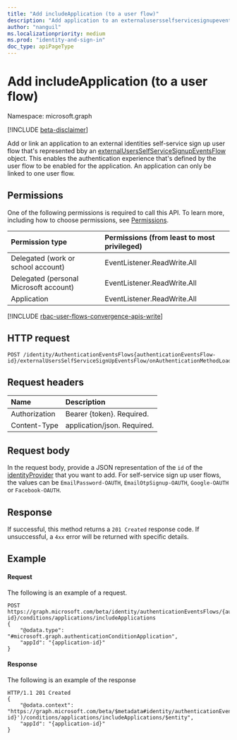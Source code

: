 ```yaml
---
title: "Add includeApplication (to a user flow)"
description: "Add application to an externalusersselfservicesignupeventsflow."
author: "nanguil"
ms.localizationpriority: medium
ms.prod: "identity-and-sign-in"
doc_type: apiPageType
---
```


# Add includeApplication (to a user flow)
Namespace: microsoft.graph

[!INCLUDE [beta-disclaimer](../../includes/beta-disclaimer.md)]

Add or link an application to an external identities self-service sign up user flow that's represented bby an [externalUsersSelfServiceSignupEventsFlow](../resources/externalusersselfservicesignupeventsflow.md) object. This enables the authentication experience that's defined by the user flow to be enabled for the application. An application can only be linked to one user flow.


## Permissions
One of the following permissions is required to call this API. To learn more, including how to choose permissions, see [Permissions](/graph/permissions-reference).

|Permission type|Permissions (from least to most privileged)|
|:---|:---|
|Delegated (work or school account)|EventListener.ReadWrite.All|
|Delegated (personal Microsoft account)|EventListener.ReadWrite.All|
|Application|EventListener.ReadWrite.All|

[!INCLUDE [rbac-user-flows-convergence-apis-write](../includes/rbac-for-apis/rbac-user-flows-convergence-apis-write.md)]

## HTTP request

<!-- {
  "blockType": "ignored"
}
-->
``` http
POST /identity/AuthenticationEventsFlows{authenticationEventsFlow-id}/externalUsersSelfServiceSignUpEventsFlow/onAuthenticationMethodLoadStart/onAuthenticationMethodLoadStartExternalUsersSelfServiceSignUp/identityProviders/$ref
```

## Request headers
|Name|Description|
|:---|:---|
|Authorization|Bearer {token}. Required.|
|Content-Type|application/json. Required.|

## Request body
In the request body, provide a JSON representation of the `id` of the [identityProvider](../resources/identityprovider.md) that you want to add. For self-service sign up user flows, the values can be `EmailPassword-OAUTH`, `EmailOtpSignup-OAUTH`, `Google-OAUTH` or `Facebook-OAUTH`.

## Response

If successful, this method returns a `201 Created` response code.  If unsuccessful, a `4xx` error will be returned with specific details.

## Example

#### Request
The following is an example of a request.
<!-- {
  "blockType": "request",
  "name": "update_authenticationeventsflow"
}
-->
``` http
POST https://graph.microsoft.com/beta/identity/authenticationEventsFlows/{authenticationEventsFlow-id}/conditions/applications/includeApplications
{
    "@odata.type": "#microsoft.graph.authenticationConditionApplication",
    "appId": "{application-id}"
}

```


#### Response
The following is an example of the response
<!-- {
  "blockType": "response",
  "truncated": true,
  "@odata.type": "microsoft.graph.authenticationConditionApplication"
}
-->
``` http
HTTP/1.1 201 Created
{
    "@odata.context": "https://graph.microsoft.com/beta/$metadata#identity/authenticationEventsFlows('{authenticationEventsFlow-id}')/conditions/applications/includeApplications/$entity",
    "appId": "{application-id}"
}
```

